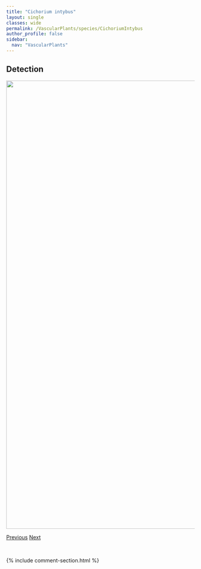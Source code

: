 ```yaml
---
title: "Cichorium intybus"
layout: single
classes: wide
permalink: /VascularPlants/species/CichoriumIntybus
author_profile: false
sidebar:
  nav: "VascularPlants"
---
```


<h2>Detection</h2>

<a href="https://drive.google.com/uc?export=view&id=1GkItzwqaSbDn5S2SdLy5uhv7-Kc0dUx0">
<img src="https://drive.google.com/uc?export=view&id=1GkItzwqaSbDn5S2SdLy5uhv7-Kc0dUx0" height = "1200" width = "800">
</a>


<a href="/DevelopmentWebsite/VascularPlants/species/ChrysospleniumTetrandrumIowense" class="pagination--pager" title="Chrysosplenium tetrandrum/iowense">Previous</a> <a href="/DevelopmentWebsite/VascularPlants/species/CicutaBulbifera" class="pagination--pager" title="Bulb Bearing Water Hemlock">Next</a>

<p>&nbsp;</p>

{% include comment-section.html %}
